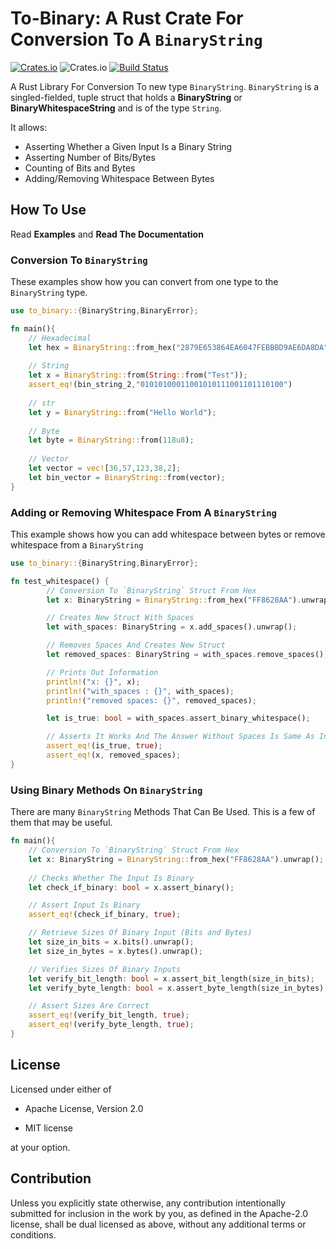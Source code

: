# To-Binary: A Rust Crate For Conversion To A `BinaryString`
[![Crates.io](https://img.shields.io/crates/v/to-binary?style=flat-square)](https://crates.io/crates/to-binary)
![Crates.io](https://img.shields.io/crates/l/to-binary?style=flat-square)
[![Build Status](https://travis-ci.org/0xSilene/To-Binary.svg?branch=master)](https://travis-ci.org/0xSilene/To-Binary)

A Rust Library For Conversion To new type `BinaryString`. `BinaryString` is a singled-fielded, tuple struct that holds a **BinaryString** or **BinaryWhitespaceString** and is of the type `String`.

It allows: 

* Asserting Whether a Given Input Is a Binary String
* Asserting Number of Bits/Bytes
* Counting of Bits and Bytes
* Adding/Removing Whitespace Between Bytes

## How To Use

Read **Examples** and **Read The Documentation**

### Conversion To `BinaryString`

These examples show how you can convert from one type to the `BinaryString` type.

```rust
use to_binary::{BinaryString,BinaryError};

fn main(){
    // Hexadecimal
    let hex = BinaryString::from_hex("2879E653864EA6047FEBBBD9AE6DA8DA").unwrap();
    
    // String
    let x = BinaryString::from(String::from("Test"));
    assert_eq!(bin_string_2,"01010100011001010111001101110100")
  
  	// str
  	let y = BinaryString::from("Hello World");
  
  	// Byte
  	let byte = BinaryString::from(118u8);
  	
  	// Vector
  	let vector = vec![36,57,123,38,2];
  	let bin_vector = BinaryString::from(vector);
}
```

### Adding or Removing Whitespace From A `BinaryString`

This example shows how you can add whitespace between bytes or remove whitespace from a `BinaryString`

```rust
use to_binary::{BinaryString,BinaryError};

fn test_whitespace() {
        // Conversion To `BinaryString` Struct From Hex
        let x: BinaryString = BinaryString::from_hex("FF8628AA").unwrap();

        // Creates New Struct With Spaces
        let with_spaces: BinaryString = x.add_spaces().unwrap();

        // Removes Spaces And Creates New Struct
        let removed_spaces: BinaryString = with_spaces.remove_spaces();

        // Prints Out Information
        println!("x: {}", x);
        println!("with_spaces : {}", with_spaces);
        println!("removed spaces: {}", removed_spaces);

        let is_true: bool = with_spaces.assert_binary_whitespace();

        // Asserts It Works And The Answer Without Spaces Is Same As Initial
        assert_eq!(is_true, true);
        assert_eq!(x, removed_spaces);
}
```

### Using Binary Methods On `BinaryString`

There are many `BinaryString` Methods That Can Be Used. This is a few of them that may be useful.

```rust
fn main(){
  	// Conversion To `BinaryString` Struct From Hex
  	let x: BinaryString = BinaryString::from_hex("FF8628AA").unwrap();
  
  	// Checks Whether The Input Is Binary
    let check_if_binary: bool = x.assert_binary();

    // Assert Input Is Binary
    assert_eq!(check_if_binary, true);

    // Retrieve Sizes Of Binary Input (Bits and Bytes)
    let size_in_bits = x.bits().unwrap();
    let size_in_bytes = x.bytes().unwrap();

    // Verifies Sizes Of Binary Inputs
    let verify_bit_length: bool = x.assert_bit_length(size_in_bits);
    let verify_byte_length: bool = x.assert_byte_length(size_in_bytes);

    // Assert Sizes Are Correct
    assert_eq!(verify_bit_length, true);
    assert_eq!(verify_byte_length, true);
}
```

## License

Licensed under either of

* Apache License, Version 2.0

* MIT license

at your option.

## Contribution

Unless you explicitly state otherwise, any contribution intentionally submitted for inclusion in the work by you, as defined in the Apache-2.0 license, shall be dual licensed as above, without any additional terms or conditions.
